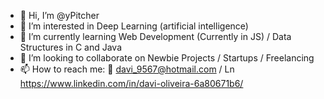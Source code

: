 - 👋 Hi, I’m @yPitcher
- 👀 I’m interested in Deep Learning (artificial intelligence)
- 🌱 I’m currently learning Web Development (Currently in JS) / Data Structures in C and Java
- 💞️ I’m looking to collaborate on Newbie Projects / Startups / Freelancing
- 📫 How to reach me: 📧 davi_9567@hotmail.com / Ln https://www.linkedin.com/in/davi-oliveira-6a80671b6/
